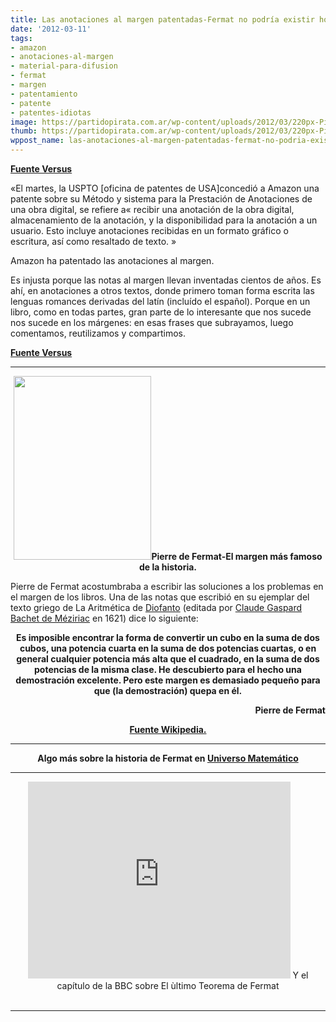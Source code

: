 ```yaml
---
title: Las anotaciones al margen patentadas-Fermat no podría existir hoy!
date: '2012-03-11'
tags:
- amazon
- anotaciones-al-margen
- material-para-difusion
- fermat
- margen
- patentamiento
- patente
- patentes-idiotas
image: https://partidopirata.com.ar/wp-content/uploads/2012/03/220px-Pierre_de_Fermat.jpg
thumb: https://partidopirata.com.ar/wp-content/uploads/2012/03/220px-Pierre_de_Fermat-150x150.jpg
wppost_name: las-anotaciones-al-margen-patentadas-fermat-no-podria-existir-hoy
---
```


<strong><a href="http://www.versvs.net/anotacion/patente-estupida-del-dia-amazon-anotaciones-al-margen" target="_blank">Fuente Versus</a></strong>

«El martes, la USPTO [oficina de patentes de USA]concedió a Amazon una patente sobre su Método y sistema para la Prestación de Anotaciones de una obra digital, se refiere a« recibir una anotación de la obra digital, almacenamiento de la anotación, y la disponibilidad para la anotación a un usuario. Esto incluye anotaciones recibidas en un formato gráfico o escritura, así como resaltado de texto. »

Amazon ha patentado las anotaciones al margen.

Es injusta porque las notas al margen llevan inventadas cientos de años. Es ahí, en anotaciones a otros textos, donde primero toman forma escrita las lenguas romances derivadas del latín (incluído el español). Porque en un libro, como en todas partes, gran parte de lo interesante que nos sucede nos sucede en los márgenes: en esas frases que subrayamos, luego comentamos, reutilizamos y compartimos.

<strong><a href="http://www.versvs.net/anotacion/patente-estupida-del-dia-amazon-anotaciones-al-margen" target="_blank">Fuente Versus</a></strong>

<hr />
<p style="text-align: center;"><a href="https://partidopirata.com.ar/wp-content/uploads/2012/03/220px-Pierre_de_Fermat.jpg"><img class="size-full wp-image-3452 aligncenter" title="Pierre Fermat" src="https://partidopirata.com.ar/wp-content/uploads/2012/03/220px-Pierre_de_Fermat.jpg" alt="" width="220" height="294" /></a><strong>Pierre de Fermat-El margen más famoso de la historia.</strong></p>
<p style="text-align: left;">Pierre de Fermat acostumbraba a escribir las soluciones a los problemas en el margen de los libros. Una de las notas que escribió en su ejemplar del texto griego de La Aritmética de <a title="Diofanto" href="https://es.wikipedia.org/wiki/Diofanto">Diofanto</a> (editada por <a title="Claude Gaspard Bachet de Méziriac" href="https://es.wikipedia.org/wiki/Claude_Gaspard_Bachet_de_M%C3%A9ziriac">Claude Gaspard Bachet de Méziriac</a> en 1621) dice lo siguiente:</p>
<p style="text-align: center;"><strong>Es imposible encontrar la forma de convertir un cubo en la suma de dos cubos, una potencia cuarta en la suma de dos potencias cuartas, o en general cualquier potencia más alta que el cuadrado, en la suma de dos potencias de la misma clase. He descubierto para el hecho una demostración excelente. Pero este margen es demasiado pequeño para que (la demostración) quepa en él.</strong></p>

<div style="text-align: right;"><strong>Pierre de Fermat</strong></div>
<p style="text-align: center;"><strong><a href="https://es.wikipedia.org/wiki/Pierre_de_Fermat" target="_blank">Fuente Wikipedia.</a></strong></p>


<hr />
<p style="text-align: center;"><strong>Algo más sobre la historia de Fermat en <a href="http://youtu.be/0m2DnecfGbA" target="_blank">Universo Matemático </a></strong></p>


<hr />

<center>
<iframe src="http://www.youtube.com/embed/DlbTaU1x_B8" frameborder="0" width="420" height="315"></iframe>
Y el capítulo de la BBC sobre El ùltimo Teorema de Fermat</center>&nbsp;

<hr />
